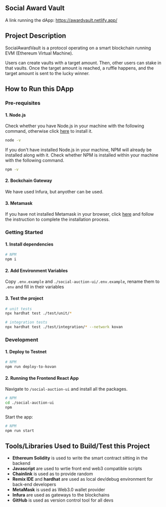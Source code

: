 ## Social Award Vault

A link running the dApp: https://awardvault.netlify.app/

## Project Description

SocialAwardVault is a protocol operating on a smart blockchain running EVM (Ethereum Virtual Machine).

Users can create vaults with a target amount. Then, other users can stake in that vaults. Once the target amount is reached, a ruffle happens, and the target amount is sent to the lucky winner.

## How to Run this DApp

### Pre-requisites


#### 1. Node.js

Check whether you have Node.js in your machine with the following command, otherwise click [here](https://nodejs.org/en/) to install it.

```bash
node -v
```

If you don't have installed Node.js in your machine, NPM will already be installed along with it. Check whether NPM is installed within your machine with the following command.

```bash
npm -v
```

#### 2. Bockchain Gateway

We have used Infura, but anyother can be used.

#### 3. Metamask

If you have not installed Metamask in your browser, click [here](https://metamask.io/download.html) and follow the instruction to complete the installation process.

### Getting Started
 
#### 1. Install dependencies

```bash
# NPM
npm i

```
#### 2. Add Environment Variables

Copy `.env.example` and `./social-auction-ui/.env.example`, rename them to `.env` and fill in their variables

#### 3. Test the project

```bash
# unit tests
npx hardhat test ./test/unit/*

# integration tests
npx hardhat test ./test/integration/* --network kovan
```

### Development

#### 1. Deploy to Testnet

```bash
# NPM
npm run deploy-to-kovan
```

#### 2. Running the Frontend React App

Navigate to `/social-auction-ui` and install all the packages.
```bash
# NPM
cd ./social-auction-ui
npm
```
Start the app:
```bash
# NPM
npm run start
```

## Tools/Libraries Used to Build/Test this Project

- **Ethereum Solidity** is used to write the smart contract sitting in the backend
- **Javascript** are used to wrtie front end web3 compatible scripts
- **Chainlink** is used as to provide random
- **Remix IDE** and **hardhat** are used as local dev/debug environment for back-end developers
- **MetaMask** is used as Web3.0 wallet provider
- **Infura** are used as gateways to the blockchains
- **GitHub** is used as version control tool for all devs
